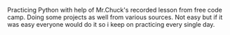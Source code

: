 Practicing Python with help of Mr.Chuck's recorded lesson from free code camp.
Doing some projects as well from various sources.
Not easy but if it was easy everyone would do it so i keep on practicing every single day.
